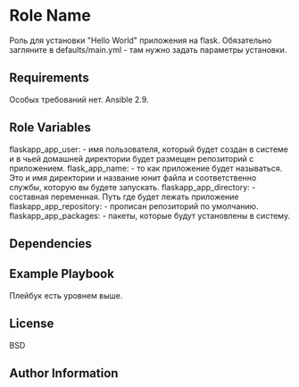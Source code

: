 Role Name
=========

Роль для установки "Hello World" приложения на flask. Обязательно загляните в defaults/main.yml - там нужно задать параметры установки.

Requirements
------------

Особых требований нет. Ansible 2.9.

Role Variables
--------------

flaskapp_app_user:  - имя пользователя, который будет создан в системе и в чьей домашней директории будет размещен репозиторий с приложением.
flask_app_name:  - то как приложение будет называться. Это и имя директории и название юнит файла и соответственно службы, которую вы будете запускать.
flaskapp_app_directory:  - составная переменная. Путь где будет лежать приложение
flaskapp_app_repository: - прописан репозиторий по умолчанию. 
flaskapp_app_packages:   - пакеты, которые будут установлены в систему.

Dependencies
------------



Example Playbook
----------------

Плейбук есть уровнем выше.

License
-------

BSD

Author Information
------------------

